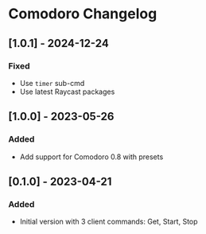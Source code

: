 # Comodoro Changelog

## [1.0.1] - 2024-12-24

### Fixed

- Use `timer` sub-cmd
- Use latest Raycast packages

## [1.0.0] - 2023-05-26

### Added

- Add support for Comodoro 0.8 with presets

## [0.1.0] - 2023-04-21

### Added

- Initial version with 3 client commands: Get, Start, Stop

